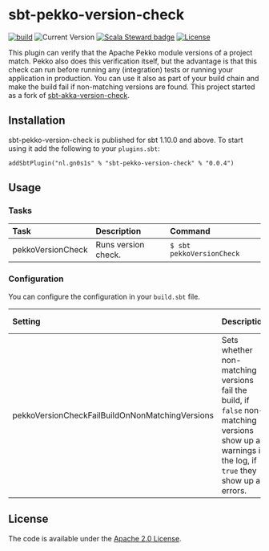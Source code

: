 # sbt-pekko-version-check

[![build](https://github.com/Philippus/sbt-pekko-version-check/workflows/build/badge.svg)](https://github.com/Philippus/sbt-pekko-version-check/actions/workflows/scala.yml?query=workflow%3Abuild+branch%3Amain)
![Current Version](https://img.shields.io/badge/version-0.0.4-brightgreen.svg?style=flat "0.0.4")
[![Scala Steward badge](https://img.shields.io/badge/Scala_Steward-helping-blue.svg?style=flat&logo=data:image/png;base64,iVBORw0KGgoAAAANSUhEUgAAAA4AAAAQCAMAAAARSr4IAAAAVFBMVEUAAACHjojlOy5NWlrKzcYRKjGFjIbp293YycuLa3pYY2LSqql4f3pCUFTgSjNodYRmcXUsPD/NTTbjRS+2jomhgnzNc223cGvZS0HaSD0XLjbaSjElhIr+AAAAAXRSTlMAQObYZgAAAHlJREFUCNdNyosOwyAIhWHAQS1Vt7a77/3fcxxdmv0xwmckutAR1nkm4ggbyEcg/wWmlGLDAA3oL50xi6fk5ffZ3E2E3QfZDCcCN2YtbEWZt+Drc6u6rlqv7Uk0LdKqqr5rk2UCRXOk0vmQKGfc94nOJyQjouF9H/wCc9gECEYfONoAAAAASUVORK5CYII=)](https://scala-steward.org)
[![License](https://img.shields.io/badge/license-Apache%202.0-blue.svg?style=flat "Apache 2.0")](LICENSE)

This plugin can verify that the Apache Pekko module versions of a project match. Pekko also does this verification
itself, but the advantage is that this check can run before running any (integration) tests or running your application
in production. You can use it also as part of your build chain and make the build fail if non-matching versions are
found. This project started as a fork of [sbt-akka-version-check](https://github.com/johanandren/sbt-akka-version-check).

## Installation

sbt-pekko-version-check is published for sbt 1.10.0 and above. To start using it add the following to your
`plugins.sbt`:

```
addSbtPlugin("nl.gn0s1s" % "sbt-pekko-version-check" % "0.0.4")
```

## Usage
### Tasks

| Task              | Description          | Command                       |
|:------------------|:---------------------|:------------------------------|
| pekkoVersionCheck | Runs version check.  | ```$ sbt pekkoVersionCheck``` |

### Configuration
You can configure the configuration in your `build.sbt` file.

| Setting                                                                                 | Description                                                                                                                                           | Default Value |
|:----------------------------------------------------------------------------------------|:------------------------------------------------------------------------------------------------------------------------------------------------------|:--------------|
| pekkoVersionCheckFailBuildOnNonMatchingVersions | Sets whether non-matching versions fail the build, if `false` non-matching versions show up as warnings in the log, if `true` they show up as errors. | false         |

## License
The code is available under the [Apache 2.0 License](LICENSE).
